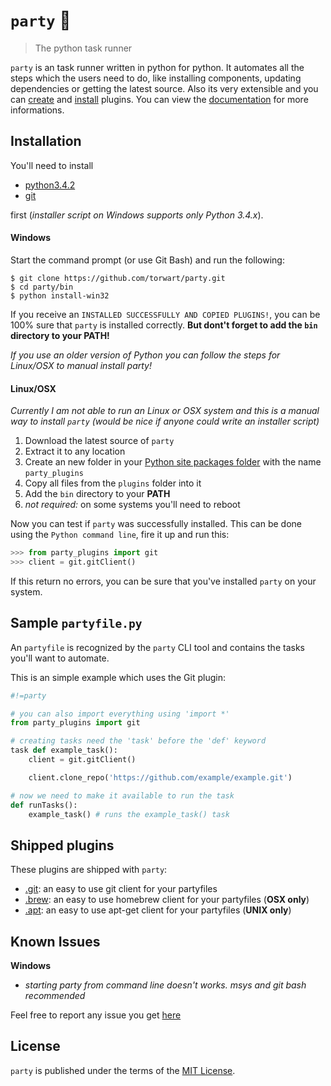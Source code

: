 # ``party`` :tada:

> The python task runner

``party`` is an task runner written in python for python. It automates all the steps which the users need to do, like installing components, updating dependencies or getting the latest source. Also its very extensible and you can [create](https://github.com/torwart/party/blob/master/docs/plugins/Write-a-Plugin.md) and [install](https://torwart.github.io/party-registry) plugins. You can view the [documentation](https://github.com/torwart/party/blob/master/docs) for more informations.

## Installation

You'll need to install

- [python3.4.2](https://python.org/downloads)
- [git](https://git-scm.com)

first (_installer script on Windows supports only Python 3.4.x_).

#### Windows

Start the command prompt (or use Git Bash) and run the following:

    $ git clone https://github.com/torwart/party.git
    $ cd party/bin
    $ python install-win32

If you receive an ``INSTALLED SUCCESSFULLY AND COPIED PLUGINS!``, you can be 100% sure that ``party`` is installed correctly. **But dont't forget to add the ``bin`` directory to your PATH!**

_If you use an older version of Python you can follow the steps for Linux/OSX to manual install party!_

#### Linux/OSX

_Currently I am not able to run an Linux or OSX system and this is a manual way to install ``party`` (would be nice if anyone could write an installer script)_

1. Download the latest source of ``party``
2. Extract it to any location
3. Create an new folder in your [Python site packages folder](https://docs.python.org/2/install/#how-installation-works) with the name ``party_plugins``
4. Copy all files from the ``plugins`` folder into it
5. Add the ``bin`` directory to your **PATH**
6. _not required:_ on some systems you'll need to reboot

Now you can test if ``party`` was successfully installed. This can be done using the ``Python command line``, fire it up and run this:

```py
>>> from party_plugins import git
>>> client = git.gitClient()
```

If this return no errors, you can be sure that you've installed ``party`` on your system.

## Sample ``partyfile.py``

An ``partyfile`` is recognized by the ``party`` CLI tool and contains the tasks you'll want to automate.

This is an simple example which uses the Git plugin:

```py
#!=party

# you can also import everything using 'import *'
from party_plugins import git

# creating tasks need the 'task' before the 'def' keyword
task def example_task():
    client = git.gitClient()

    client.clone_repo('https://github.com/example/example.git')

# now we need to make it available to run the task
def runTasks():
	example_task() # runs the example_task() task
```

## Shipped plugins

These plugins are shipped with ``party``:

- [.git](https://github.com/torwart/party/blob/master/plugins/git.py): an easy to use git client for your partyfiles
- [.brew](https://github.com/torwart/party/blob/master/plugins/brew.py): an easy to use homebrew client for your partyfiles (**OSX only**)
- [.apt](https://github.com/torwart/party/blob/master/plugins/apt.py): an easy to use apt-get client for your partyfiles (**UNIX only**)

## Known Issues

**Windows**

- _starting party from command line doesn't works. msys and git bash recommended_

Feel free to report any issue you get [here](https://github.com/torwart/party/issues)

## License

``party`` is published under the terms of the [MIT License](https://github.com/torwart/party/blob/master/LICENSE).
